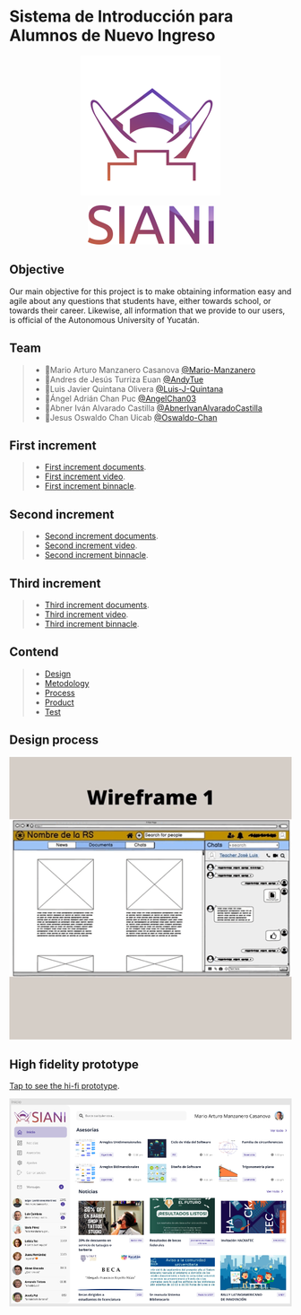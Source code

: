 # Sistema de Introducción para Alumnos de Nuevo Ingreso
<p align="center">
<img src="https://github.com/AndyTue/LIS/blob/main/Imag%C3%A9nes/Imag%C3%A9nes/LOGO%20SIANI_preview_rev_1.png" title="Perfiles aerodinamicos.">
</p>
<p align="center">
<img src="https://github.com/AndyTue/LIS/blob/main/Imag%C3%A9nes/Imag%C3%A9nes/nombre%20siani_preview_rev_1.png" title="Perfiles aerodinamicos.">
</p>

## Objective

Our main objective for this project is to make obtaining information easy and agile about any questions that students have, either towards school, or towards their career. Likewise, all information that we provide to our users, is official of the Autonomous University of Yucatán.

## Team

> - 💎Mario Arturo Manzanero Casanova [@Mario-Manzanero](https://github.com/Mario-Manzanero "Click Aquí")
> - 🔷Andres de Jesús Turriza Euan [@AndyTue](https://github.com/AndyTue "Click Aquí")
> - 🔷Luis Javier Quintana Olivera [@Luis-J-Quintana](https://github.com/Luis-J-Quintana "Click Aquí") 
> - 🔷Ángel Adrián Chan Puc [@AngelChan03](https://github.com/AngelChan03 "Click Aquí")  
> - 🔷Abner Iván Alvarado Castilla [@AbnerIvanAlvaradoCastilla](https://github.com/Luis-J-Quintana "Click Aquí")
> - 🔷Jesus Oswaldo Chan Uicab [@Oswaldo-Chan](https://github.com/Oswaldo-Chan "Click Aquí")
 
## First increment
 > - [First increment documents](https://github.com/AndyTue/LIS/tree/Primera_entrega "Click Aquí").	
 > - [First increment video](https://www.youtube.com/watch?v=Ub62PipPUno&feature=youtu.be&ab_channel=AndyTue24 "Click Aquí").	
  > - [First increment binnacle](https://github.com/AndyTue/LIS/tree/Primera_entrega/Bit%C3%A1cora_Primera_entrega "Click Aquí").
  
## Second increment
 > - [Second increment documents](https://github.com/AndyTue/LIS/blob/Segunda_entrega/Video/Enlace%20del%20video.md "Click Aquí").	
 > - [Second increment video](https://www.youtube.com/watch?v=Irc0DZO8vKE&ab_channel=MarioManzanero "Click Aquí").	
  > - [Second increment binnacle](https://github.com/AndyTue/LIS/tree/Segunda_entrega/Bit%C3%A1cora_Segunda_entrega "Click Aquí").
 
## Third increment
 > - [Third increment documents](https://github.com/AndyTue/LIS/tree/Tercera_entrega "Click Aquí").	
 > - [Third increment video](https://www.youtube.com/watch?v=ouYFjDnFgKQ&ab_channel=QuintanaOliveraLuisJavier "Click Aquí").	
  > - [Third increment binnacle](https://github.com/AndyTue/LIS/tree/Tercera_entrega/Third_Binnacle "Click Aquí").
 
## Contend
> - [Design](https://github.com/AndyTue/LIS/tree/Tercera_entrega/Project%20documentation/Design "Click Aquí")
> - [Metodology](https://github.com/AndyTue/LIS/tree/Tercera_entrega/Project%20documentation/Methodology "Click Aquí")
> - [Process](https://github.com/AndyTue/LIS/tree/Tercera_entrega/Project%20documentation/Process "Click Aquí")  
> - [Product](https://github.com/AndyTue/LIS/tree/Tercera_entrega/Project%20documentation/Product "Click Aquí")
> - [Test](https://github.com/AndyTue/LIS/tree/Tercera_entrega/Project%20documentation/Test "Click Aquí")

## Design process
<p align="center">
<img src="https://github.com/AndyTue/LIS/blob/main/Imag%C3%A9nes/Interfaz%20(Gr%C3%A1ficas)/Design%20process.gif" title="Perfiles aerodinamicos.">
</p>

## High fidelity prototype
[Tap to see the hi-fi prototype](https://www.figma.com/proto/qZKICh2Cj4tN9iSKIJLsRp/SIANI?node-id=202%3A14&scaling=contain&page-id=0%3A1&starting-point-node-id=202%3A14 "Click Aquí").	

<p align="center">
<img src="https://github.com/AndyTue/LIS/blob/main/Imag%C3%A9nes/Interfaz%20(Gr%C3%A1ficas)/Inicio.png" title="Perfiles aerodinamicos.">
</p>
